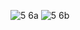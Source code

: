 ![5 6a](https://cloud.githubusercontent.com/assets/17029783/14382241/2834307a-fd41-11e5-8c7a-b7920655cb0e.png)
![5 6b](https://cloud.githubusercontent.com/assets/17029783/14382240/2833cf68-fd41-11e5-867a-20ba0e81e4ae.png)
